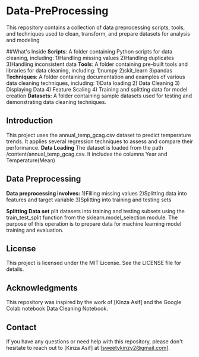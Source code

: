 # Data-PreProcessing
This repository contains a collection of data preprocessing scripts, tools, and techniques used to clean, transform, and prepare datasets for analysis and modeling

##What's Inside
**Scripts**: A folder containing Python scripts for data cleaning, including:
1)Handling missing values
2)Handling duplicates
3)Handling inconsistent data
**Tools**: A folder containing pre-built tools and libraries for data cleaning, including:
1)numpy 
2)skit_learn
3)pandas
**Techniques**: A folder containing documentation and examples of various data cleaning techniques, including:
1)Data loading 
2) Data Cleaning
3) Displaying Data
4) Feature Scaling
4) Training and splitting data for model creation
**Datasets:**
A folder containing sample datasets used for testing and demonstrating data cleaning techniques.

## Introduction
This project uses the annual_temp_gcag.csv dataset to predict temperature trends. It applies several regression techniques to assess and compare their performance.
**Data Loading**
The dataset is loaded from the path /content/annual_temp_gcag.csv. It includes the columns Year and Temperature(Mean)

## Data Preprocessing

**Data preprocessing involves:**
1)Filling missing values
2)Splitting data into features and target variable
3)Splitting into training and testing sets

**Splitting Data set**
plit datasets into training and testing subsets using the train_test_split function from the sklearn.model_selection module. The purpose of this operation is to prepare data for machine learning model training and evaluation.



## License
This project is licensed under the MIT License. See the LICENSE file for details.

## Acknowledgments
This repository was inspired by the work of [Kinza Asif] and the Google Colab notebook Data Cleaning Notebook.

## Contact
If you have any questions or need help with this repository, please don't hesitate to reach out to [Kinza Asif] at [sweetykinzy2@gmail.com].

